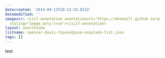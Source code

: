 ```yaml
---
datecreated: '2019-09-13T20:12:33.821Z'
datemodified: ''
imagescr: <iiif-annotation annotationurl="https://dnoneill.github.io/annotate/annotations/d29fa532-d662-11e9-a8cf-6e8ec48e01e5.json"
  styling="image_only:true"></iiif-annotation>
layout: searchview
listname: spencer-davis-7zpvoe2psxm-unsplash-list.json
tags: []
---
```

test